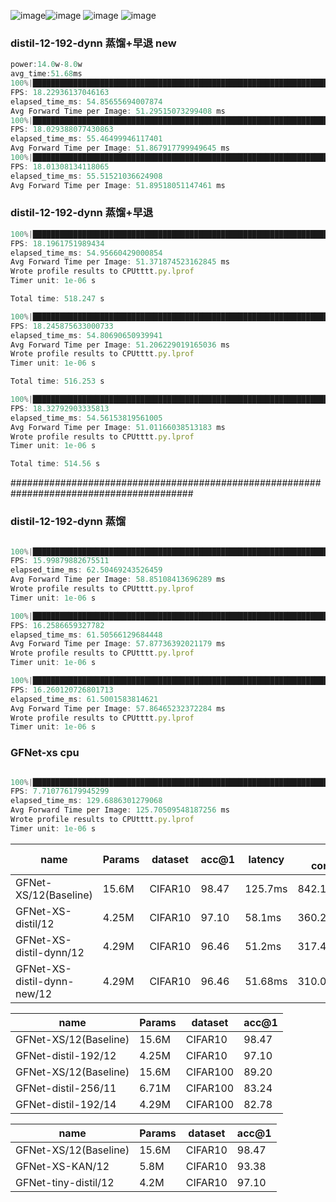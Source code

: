 ![image](https://github.com/user-attachments/assets/df404fd0-95df-47fc-9166-e02fda69ab6f)![image](https://github.com/user-attachments/assets/0bd8f02e-dabc-4d11-98f4-e9ab2ef7155c)
![image](https://github.com/user-attachments/assets/f225ad8f-b321-46bb-8a2d-a4beb2e7653a)
![image](https://github.com/user-attachments/assets/4fadf51b-b881-4742-9a20-6dee8077a922)
### distil-12-192-dynn 蒸馏+早退 new
```javascript
power:14.0w-8.0w
avg_time:51.68ms
100%|██████████████████████████████████████████████████████████████████████████████████████| 10000/10000 [09:08<00:00, 18.23it/s]
FPS: 18.22936137046163
elapsed_time_ms: 54.85655694007874
Avg Forward Time per Image: 51.29515073299408 ms
100%|██████████████████████████████████████████████████████████████████████████████████████| 10000/10000 [09:14<00:00, 18.03it/s]
FPS: 18.029388077430863
elapsed_time_ms: 55.46499946117401
Avg Forward Time per Image: 51.867917799949645 ms
100%|██████████████████████████████████████████████████████████████████████████████████████| 10000/10000 [09:15<00:00, 18.01it/s]
FPS: 18.01308134118065
elapsed_time_ms: 55.51521036624908
Avg Forward Time per Image: 51.89518051147461 ms
```
### distil-12-192-dynn 蒸馏+早退
```javascript
100%|██████████████████████████████████████████████████████████████████████████| 10000/10000 [09:09<00:00, 18.20it/s]
FPS: 18.1961751989434
elapsed_time_ms: 54.95660429000854
Avg Forward Time per Image: 51.371874523162845 ms
Wrote profile results to CPUtttt.py.lprof
Timer unit: 1e-06 s

Total time: 518.247 s

100%|██████████████████████████████████████████████████████████████████████████| 10000/10000 [09:08<00:00, 18.25it/s]
FPS: 18.245875633000733
elapsed_time_ms: 54.80690650939941
Avg Forward Time per Image: 51.206229019165036 ms
Wrote profile results to CPUtttt.py.lprof
Timer unit: 1e-06 s

Total time: 516.253 s

100%|██████████████████████████████████████████████████████████████████████████| 10000/10000 [09:05<00:00, 18.33it/s]
FPS: 18.32792903335813
elapsed_time_ms: 54.56153819561005
Avg Forward Time per Image: 51.01166038513183 ms
Wrote profile results to CPUtttt.py.lprof
Timer unit: 1e-06 s

Total time: 514.56 s
```
#########################################################################################
### distil-12-192-dynn 蒸馏
```javascript

100%|██████████████████████████████████████████████████████████████████████████| 10000/10000 [10:25<00:00, 16.00it/s]
FPS: 15.99879882675511
elapsed_time_ms: 62.50469243526459
Avg Forward Time per Image: 58.85108413696289 ms
Wrote profile results to CPUtttt.py.lprof
Timer unit: 1e-06 s

100%|██████████████████████████████████████████████████████████████████████████| 10000/10000 [10:15<00:00, 16.26it/s]
FPS: 16.2586659327782
elapsed_time_ms: 61.50566129684448
Avg Forward Time per Image: 57.87736392021179 ms
Wrote profile results to CPUtttt.py.lprof
Timer unit: 1e-06 s

100%|██████████████████████████████████████████████████████████████████████████| 10000/10000 [10:14<00:00, 16.26it/s]
FPS: 16.260120726801713
elapsed_time_ms: 61.5001583814621
Avg Forward Time per Image: 57.86465232372284 ms
Wrote profile results to CPUtttt.py.lprof
Timer unit: 1e-06 s
```
### GFNet-xs cpu
```javascript

100%|████████████████████████████████████████████████████████████████████████| 10000/10000 [21:36<00:00,  7.71it/s]
FPS: 7.710776179945299
elapsed_time_ms: 129.6886301279068
Avg Forward Time per Image: 125.70509548187256 ms
Wrote profile results to CPUtttt.py.lprof
Timer unit: 1e-06 s

```
| name | Params | dataset | acc@1 | latency | energy consumption |
| --- | --- | --- | --- | --- | --- |
| GFNet-XS/12(Baseline) | 15.6M | CIFAR10 | 98.47 | 125.7ms | 842.19mJ/0% |
| GFNet-XS-distil/12 | 4.25M | CIFAR10 | 97.10 | 58.1ms | 360.22mJ/57.23% |
| GFNet-XS-distil-dynn/12 | 4.29M | CIFAR10 | 96.46 | 51.2ms | 317.44mJ/62.31% |
| GFNet-XS-distil-dynn-new/12 | 4.29M | CIFAR10 | 96.46 | 51.68ms | 310.08mJ/62.31% |

| name | Params | dataset | acc@1 |
| --- | --- | --- | --- |
| GFNet-XS/12(Baseline) | 15.6M | CIFAR10 | 98.47 |
| GFNet-distil-192/12 | 4.25M | CIFAR10 | 97.10 |
| GFNet-XS/12(Baseline) | 15.6M | CIFAR100 | 89.20 |
| GFNet-distil-256/11 | 6.71M | CIFAR100 | 83.24 |
| GFNet-distil-192/14 | 4.29M | CIFAR100 | 82.78 |

| name | Params | dataset | acc@1 |
| --- | --- | --- | --- |
| GFNet-XS/12(Baseline) | 15.6M | CIFAR10 | 98.47 |
| GFNet-XS-KAN/12 | 5.8M | CIFAR10 | 93.38 |
| GFNet-tiny-distil/12 | 4.2M | CIFAR10 | 97.10 |
